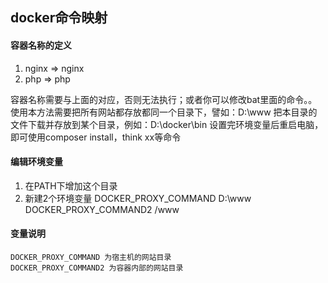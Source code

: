 ## docker命令映射

#### 容器名称的定义

1. nginx => nginx
2. php => php


容器名称需要与上面的对应，否则无法执行；或者你可以修改bat里面的命令。。
使用本方法需要把所有网站都存放都同一个目录下，譬如：D:\www
把本目录的文件下载并存放到某个目录，例如：D:\docker\bin
设置完环境变量后重启电脑，即可使用composer install，think xx等命令

#### 编辑环境变量

1. 在PATH下增加这个目录
2. 新建2个环境变量
   DOCKER_PROXY_COMMAND D:\www
   DOCKER_PROXY_COMMAND2 /www

#### 变量说明

	DOCKER_PROXY_COMMAND 为宿主机的网站目录
	DOCKER_PROXY_COMMAND2 为容器内部的网站目录
